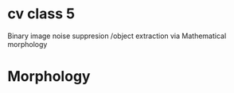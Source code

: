 # cv class 5

Binary image noise suppresion /object extraction via Mathematical morphology

# Morphology


